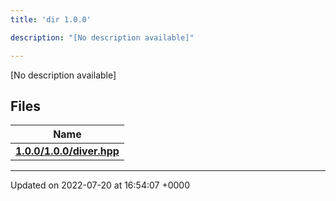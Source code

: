 ```yaml
---
title: 'dir 1.0.0'

description: "[No description available]"

---
```







[No description available]

## Files

| Name           |
| -------------- |
| **[1.0.0/1.0.0/diver.hpp](/documentation/code/files/1_80_80_2diver_8hpp/#file-1.0.0/diver.hpp)**  |






-------------------------------

Updated on 2022-07-20 at 16:54:07 +0000
